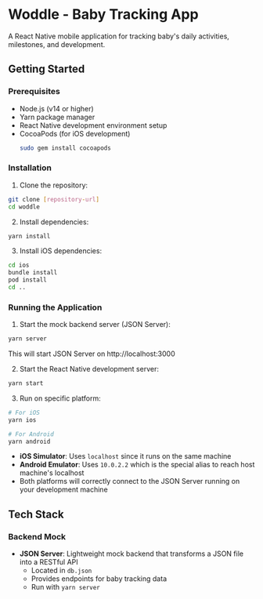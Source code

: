 # Woddle - Baby Tracking App

A React Native mobile application for tracking baby's daily activities, milestones, and development.

## Getting Started

### Prerequisites

- Node.js (v14 or higher) 
- Yarn package manager
- React Native development environment setup
- CocoaPods (for iOS development)
  ```bash
  sudo gem install cocoapods
  ```

### Installation

1. Clone the repository:

```bash
git clone [repository-url]
cd woddle
```

2. Install dependencies:

```bash
yarn install
```

3. Install iOS dependencies:

```bash
cd ios
bundle install
pod install
cd ..
```

### Running the Application

1. Start the mock backend server (JSON Server):

```bash
yarn server
```

This will start JSON Server on http://localhost:3000

2. Start the React Native development server:

```bash
yarn start
```

3. Run on specific platform:

```bash
# For iOS
yarn ios

# For Android
yarn android
```

- **iOS Simulator**: Uses `localhost` since it runs on the same machine
- **Android Emulator**: Uses `10.0.2.2` which is the special alias to reach host machine's localhost
- Both platforms will correctly connect to the JSON Server running on your development machine

## Tech Stack

### Backend Mock

- **JSON Server**: Lightweight mock backend that transforms a JSON file into a RESTful API
  - Located in `db.json`
  - Provides endpoints for baby tracking data
  - Run with `yarn server`
